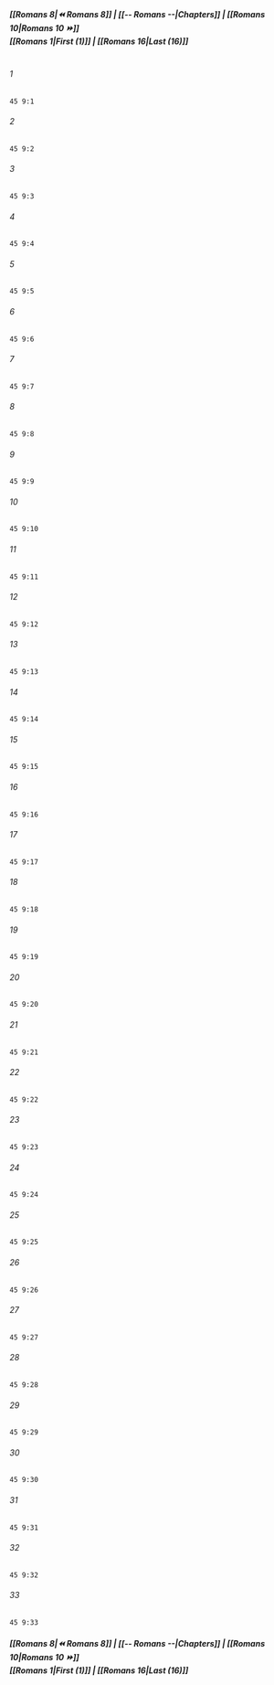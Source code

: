 
##### **[[Romans 8|⏪ Romans 8]] | [[-- Romans --|Chapters]] | [[Romans 10|Romans 10 ⏩]]**<br>**[[Romans 1|First (1)]] | [[Romans 16|Last (16)]]**<br><br>

###### 1
``` verse
45 9:1
```
###### 2
``` verse
45 9:2
```
###### 3
``` verse
45 9:3
```
###### 4
``` verse
45 9:4
```
###### 5
``` verse
45 9:5
```
###### 6
``` verse
45 9:6
```
###### 7
``` verse
45 9:7
```
###### 8
``` verse
45 9:8
```
###### 9
``` verse
45 9:9
```
###### 10
``` verse
45 9:10
```
###### 11
``` verse
45 9:11
```
###### 12
``` verse
45 9:12
```
###### 13
``` verse
45 9:13
```
###### 14
``` verse
45 9:14
```
###### 15
``` verse
45 9:15
```
###### 16
``` verse
45 9:16
```
###### 17
``` verse
45 9:17
```
###### 18
``` verse
45 9:18
```
###### 19
``` verse
45 9:19
```
###### 20
``` verse
45 9:20
```
###### 21
``` verse
45 9:21
```
###### 22
``` verse
45 9:22
```
###### 23
``` verse
45 9:23
```
###### 24
``` verse
45 9:24
```
###### 25
``` verse
45 9:25
```
###### 26
``` verse
45 9:26
```
###### 27
``` verse
45 9:27
```
###### 28
``` verse
45 9:28
```
###### 29
``` verse
45 9:29
```
###### 30
``` verse
45 9:30
```
###### 31
``` verse
45 9:31
```
###### 32
``` verse
45 9:32
```
###### 33
``` verse
45 9:33
```

##### **[[Romans 8|⏪ Romans 8]] | [[-- Romans --|Chapters]] | [[Romans 10|Romans 10 ⏩]]**<br>**[[Romans 1|First (1)]] | [[Romans 16|Last (16)]]**

